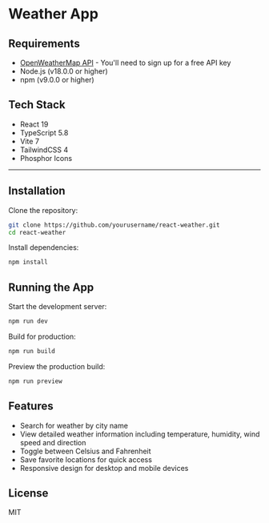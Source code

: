 # Weather App

## Requirements

- [OpenWeatherMap API](https://openweathermap.org/api) - You'll need to sign up for a free API key
- Node.js (v18.0.0 or higher)
- npm (v9.0.0 or higher)

## Tech Stack

- React 19
- TypeScript 5.8
- Vite 7
- TailwindCSS 4
- Phosphor Icons

---

## Installation

Clone the repository:

```bash
git clone https://github.com/yourusername/react-weather.git
cd react-weather
```

Install dependencies:

```bash
npm install
```

## Running the App

Start the development server:

```bash
npm run dev
```

Build for production:

```bash
npm run build
```

Preview the production build:

```bash
npm run preview
```

## Features

- Search for weather by city name
- View detailed weather information including temperature, humidity, wind speed and direction
- Toggle between Celsius and Fahrenheit
- Save favorite locations for quick access
- Responsive design for desktop and mobile devices

## License

MIT
